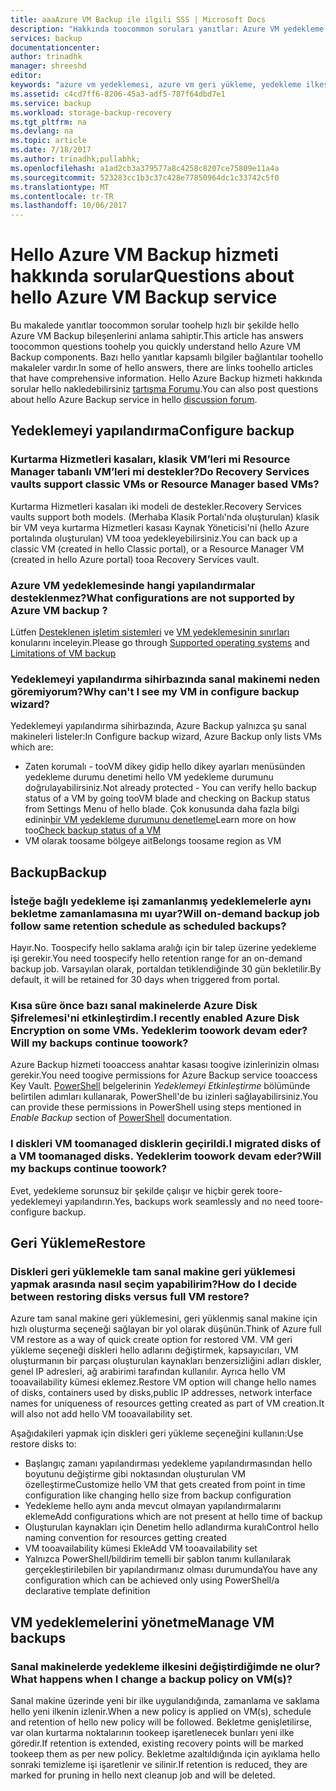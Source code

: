 ```yaml
---
title: aaaAzure VM Backup ile ilgili SSS | Microsoft Docs
description: "Hakkında toocommon soruları yanıtlar: Azure VM yedekleme çalışır, sınırlamalar ve ne olacağını nasıl değişiklikleri toopolicy ortaya çıktığında"
services: backup
documentationcenter: 
author: trinadhk
manager: shreeshd
editor: 
keywords: "azure vm yedeklemesi, azure vm geri yükleme, yedekleme ilkesi"
ms.assetid: c4cd7ff6-8206-45a3-adf5-787f64dbd7e1
ms.service: backup
ms.workload: storage-backup-recovery
ms.tgt_pltfrm: na
ms.devlang: na
ms.topic: article
ms.date: 7/18/2017
ms.author: trinadhk;pullabhk;
ms.openlocfilehash: a1ad2cb3a379577a8c4258c8207ce75809e11a4a
ms.sourcegitcommit: 523283cc1b3c37c428e77850964dc1c33742c5f0
ms.translationtype: MT
ms.contentlocale: tr-TR
ms.lasthandoff: 10/06/2017
---
```

# <a name="questions-about-hello-azure-vm-backup-service"></a><span data-ttu-id="34047-104">Hello Azure VM Backup hizmeti hakkında sorular</span><span class="sxs-lookup"><span data-stu-id="34047-104">Questions about hello Azure VM Backup service</span></span>
<span data-ttu-id="34047-105">Bu makalede yanıtlar toocommon sorular toohelp hızlı bir şekilde hello Azure VM Backup bileşenlerini anlama sahiptir.</span><span class="sxs-lookup"><span data-stu-id="34047-105">This article has answers toocommon questions toohelp you quickly understand hello Azure VM Backup components.</span></span> <span data-ttu-id="34047-106">Bazı hello yanıtlar kapsamlı bilgiler bağlantılar toohello makaleler vardır.</span><span class="sxs-lookup"><span data-stu-id="34047-106">In some of hello answers, there are links toohello articles that have comprehensive information.</span></span> <span data-ttu-id="34047-107">Hello Azure Backup hizmeti hakkında sorular hello nakledebilirsiniz [tartışma Forumu](https://social.msdn.microsoft.com/forums/azure/home?forum=windowsazureonlinebackup).</span><span class="sxs-lookup"><span data-stu-id="34047-107">You can also post questions about hello Azure Backup service in hello [discussion forum](https://social.msdn.microsoft.com/forums/azure/home?forum=windowsazureonlinebackup).</span></span>

## <a name="configure-backup"></a><span data-ttu-id="34047-108">Yedeklemeyi yapılandırma</span><span class="sxs-lookup"><span data-stu-id="34047-108">Configure backup</span></span>
### <a name="do-recovery-services-vaults-support-classic-vms-or-resource-manager-based-vms-br"></a><span data-ttu-id="34047-109">Kurtarma Hizmetleri kasaları, klasik VM’leri mi Resource Manager tabanlı VM’leri mi destekler?</span><span class="sxs-lookup"><span data-stu-id="34047-109">Do Recovery Services vaults support classic VMs or Resource Manager based VMs?</span></span> <br/>
<span data-ttu-id="34047-110">Kurtarma Hizmetleri kasaları iki modeli de destekler.</span><span class="sxs-lookup"><span data-stu-id="34047-110">Recovery Services vaults support both models.</span></span>  <span data-ttu-id="34047-111">(Merhaba Klasik Portalı'nda oluşturulan) klasik bir VM veya kurtarma Hizmetleri kasası Kaynak Yöneticisi'ni (hello Azure portalında oluşturulan) VM tooa yedekleyebilirsiniz.</span><span class="sxs-lookup"><span data-stu-id="34047-111">You can back up a classic VM (created in hello Classic portal), or a Resource Manager VM (created in hello Azure portal) tooa Recovery Services vault.</span></span>

### <a name="what-configurations-are-not-supported-by-azure-vm-backup-"></a><span data-ttu-id="34047-112">Azure VM yedeklemesinde hangi yapılandırmalar desteklenmez?</span><span class="sxs-lookup"><span data-stu-id="34047-112">What configurations are not supported by Azure VM backup ?</span></span>
<span data-ttu-id="34047-113">Lütfen [Desteklenen işletim sistemleri](backup-azure-arm-vms-prepare.md#supported-operating-system-for-backup) ve [VM yedeklemesinin sınırları](backup-azure-arm-vms-prepare.md#limitations-when-backing-up-and-restoring-a-vm) konularını inceleyin.</span><span class="sxs-lookup"><span data-stu-id="34047-113">Please go through [Supported operating systems](backup-azure-arm-vms-prepare.md#supported-operating-system-for-backup) and [Limitations of VM backup](backup-azure-arm-vms-prepare.md#limitations-when-backing-up-and-restoring-a-vm)</span></span>

### <a name="why-cant-i-see-my-vm-in-configure-backup-wizard"></a><span data-ttu-id="34047-114">Yedeklemeyi yapılandırma sihirbazında sanal makinemi neden göremiyorum?</span><span class="sxs-lookup"><span data-stu-id="34047-114">Why can't I see my VM in configure backup wizard?</span></span>
<span data-ttu-id="34047-115">Yedeklemeyi yapılandırma sihirbazında, Azure Backup yalnızca şu sanal makineleri listeler:</span><span class="sxs-lookup"><span data-stu-id="34047-115">In Configure backup wizard, Azure Backup only lists VMs which are:</span></span>
* <span data-ttu-id="34047-116">Zaten korumalı - tooVM dikey gidip hello dikey ayarları menüsünden yedekleme durumu denetimi hello VM yedekleme durumunu doğrulayabilirsiniz.</span><span class="sxs-lookup"><span data-stu-id="34047-116">Not already protected - You can verify hello backup status of a VM by going tooVM blade and checking on Backup status from Settings Menu of hello blade.</span></span> <span data-ttu-id="34047-117">Çok konusunda daha fazla bilgi edinin[bir VM yedekleme durumunu denetleme](backup-azure-vms-first-look-arm.md#configure-the-backup-job-from-the-vm-management-blade)</span><span class="sxs-lookup"><span data-stu-id="34047-117">Learn more on how too[Check backup status of a VM](backup-azure-vms-first-look-arm.md#configure-the-backup-job-from-the-vm-management-blade)</span></span>
* <span data-ttu-id="34047-118">VM olarak toosame bölgeye ait</span><span class="sxs-lookup"><span data-stu-id="34047-118">Belongs toosame region as VM</span></span>

## <a name="backup"></a><span data-ttu-id="34047-119">Backup</span><span class="sxs-lookup"><span data-stu-id="34047-119">Backup</span></span>
### <a name="will-on-demand-backup-job-follow-same-retention-schedule-as-scheduled-backups"></a><span data-ttu-id="34047-120">İsteğe bağlı yedekleme işi zamanlanmış yedeklemelerle aynı bekletme zamanlamasına mı uyar?</span><span class="sxs-lookup"><span data-stu-id="34047-120">Will on-demand backup job follow same retention schedule as scheduled backups?</span></span>
<span data-ttu-id="34047-121">Hayır.</span><span class="sxs-lookup"><span data-stu-id="34047-121">No.</span></span> <span data-ttu-id="34047-122">Toospecify hello saklama aralığı için bir talep üzerine yedekleme işi gerekir.</span><span class="sxs-lookup"><span data-stu-id="34047-122">You need toospecify hello retention range for an on-demand backup job.</span></span> <span data-ttu-id="34047-123">Varsayılan olarak, portaldan tetiklendiğinde 30 gün bekletilir.</span><span class="sxs-lookup"><span data-stu-id="34047-123">By default, it will be retained for 30 days when triggered from portal.</span></span> 

### <a name="i-recently-enabled-azure-disk-encryption-on-some-vms-will-my-backups-continue-toowork"></a><span data-ttu-id="34047-124">Kısa süre önce bazı sanal makinelerde Azure Disk Şifrelemesi'ni etkinleştirdim.</span><span class="sxs-lookup"><span data-stu-id="34047-124">I recently enabled Azure Disk Encryption on some VMs.</span></span> <span data-ttu-id="34047-125">Yedeklerim toowork devam eder?</span><span class="sxs-lookup"><span data-stu-id="34047-125">Will my backups continue toowork?</span></span>
<span data-ttu-id="34047-126">Azure Backup hizmeti tooaccess anahtar kasası toogive izinlerinizin olması gerekir.</span><span class="sxs-lookup"><span data-stu-id="34047-126">You need toogive permissions for Azure Backup service tooaccess Key Vault.</span></span> <span data-ttu-id="34047-127">[PowerShell](backup-azure-vms-automation.md) belgelerinin *Yedeklemeyi Etkinleştirme* bölümünde belirtilen adımları kullanarak, PowerShell'de bu izinleri sağlayabilirsiniz.</span><span class="sxs-lookup"><span data-stu-id="34047-127">You can provide these permissions in PowerShell using steps mentioned in *Enable Backup* section of [PowerShell](backup-azure-vms-automation.md) documentation.</span></span>

### <a name="i-migrated-disks-of-a-vm-toomanaged-disks-will-my-backups-continue-toowork"></a><span data-ttu-id="34047-128">I diskleri VM toomanaged disklerin geçirildi.</span><span class="sxs-lookup"><span data-stu-id="34047-128">I migrated disks of a VM toomanaged disks.</span></span> <span data-ttu-id="34047-129">Yedeklerim toowork devam eder?</span><span class="sxs-lookup"><span data-stu-id="34047-129">Will my backups continue toowork?</span></span>
<span data-ttu-id="34047-130">Evet, yedekleme sorunsuz bir şekilde çalışır ve hiçbir gerek toore-yedeklemeyi yapılandırın.</span><span class="sxs-lookup"><span data-stu-id="34047-130">Yes, backups work seamlessly and no need toore-configure backup.</span></span> 

## <a name="restore"></a><span data-ttu-id="34047-131">Geri Yükleme</span><span class="sxs-lookup"><span data-stu-id="34047-131">Restore</span></span>
### <a name="how-do-i-decide-between-restoring-disks-versus-full-vm-restore"></a><span data-ttu-id="34047-132">Diskleri geri yüklemekle tam sanal makine geri yüklemesi yapmak arasında nasıl seçim yapabilirim?</span><span class="sxs-lookup"><span data-stu-id="34047-132">How do I decide between restoring disks versus full VM restore?</span></span>
<span data-ttu-id="34047-133">Azure tam sanal makine geri yüklemesini, geri yüklenmiş sanal makine için hızlı oluşturma seçeneği sağlayan bir yol olarak düşünün.</span><span class="sxs-lookup"><span data-stu-id="34047-133">Think of Azure full VM restore as a way of quick create option for restored VM.</span></span> <span data-ttu-id="34047-134">VM geri yükleme seçeneği diskleri hello adlarını değiştirmek, kapsayıcıları, VM oluşturmanın bir parçası oluşturulan kaynakları benzersizliğini adları diskler, genel IP adresleri, ağ arabirimi tarafından kullanılır. Ayrıca hello VM tooavailability kümesi eklemez.</span><span class="sxs-lookup"><span data-stu-id="34047-134">Restore VM option will change hello names of disks, containers used by disks,public IP addresses, network interface names for uniqueness of resources getting created as part of VM creation.It will also not add hello VM tooavailability set.</span></span> 

<span data-ttu-id="34047-135">Aşağıdakileri yapmak için diskleri geri yükleme seçeneğini kullanın:</span><span class="sxs-lookup"><span data-stu-id="34047-135">Use restore disks to:</span></span>
* <span data-ttu-id="34047-136">Başlangıç zamanı yapılandırması yedekleme yapılandırmasından hello boyutunu değiştirme gibi noktasından oluşturulan VM özelleştirme</span><span class="sxs-lookup"><span data-stu-id="34047-136">Customize hello VM that gets created from point in time configuration like changing hello size from backup configuration</span></span>
* <span data-ttu-id="34047-137">Yedekleme hello aynı anda mevcut olmayan yapılandırmalarını ekleme</span><span class="sxs-lookup"><span data-stu-id="34047-137">Add configurations which are not present at hello time of backup</span></span> 
* <span data-ttu-id="34047-138">Oluşturulan kaynakları için Denetim hello adlandırma kuralı</span><span class="sxs-lookup"><span data-stu-id="34047-138">Control hello naming convention for resources getting created</span></span>
* <span data-ttu-id="34047-139">VM tooavailability kümesi Ekle</span><span class="sxs-lookup"><span data-stu-id="34047-139">Add VM tooavailability set</span></span>
* <span data-ttu-id="34047-140">Yalnızca PowerShell/bildirim temelli bir şablon tanımı kullanılarak gerçekleştirilebilen bir yapılandırmanız olması durumunda</span><span class="sxs-lookup"><span data-stu-id="34047-140">You have any configuration which can be achieved only using PowerShell/a declarative template definition</span></span>

## <a name="manage-vm-backups"></a><span data-ttu-id="34047-141">VM yedeklemelerini yönetme</span><span class="sxs-lookup"><span data-stu-id="34047-141">Manage VM backups</span></span>
### <a name="what-happens-when-i-change-a-backup-policy-on-vms"></a><span data-ttu-id="34047-142">Sanal makinelerde yedekleme ilkesini değiştirdiğimde ne olur?</span><span class="sxs-lookup"><span data-stu-id="34047-142">What happens when I change a backup policy on VM(s)?</span></span>
<span data-ttu-id="34047-143">Sanal makine üzerinde yeni bir ilke uygulandığında, zamanlama ve saklama hello yeni ilkenin izlenir.</span><span class="sxs-lookup"><span data-stu-id="34047-143">When a new policy is applied on VM(s), schedule and retention of hello new policy will be followed.</span></span> <span data-ttu-id="34047-144">Bekletme genişletilirse, var olan kurtarma noktalarının tookeep işaretlenecek bunları yeni ilke göredir.</span><span class="sxs-lookup"><span data-stu-id="34047-144">If retention is extended, existing recovery points will be marked tookeep them as per new policy.</span></span> <span data-ttu-id="34047-145">Bekletme azaltıldığında için ayıklama hello sonraki temizleme işi işaretlenir ve silinir.</span><span class="sxs-lookup"><span data-stu-id="34047-145">If retention is reduced, they are marked for pruning in hello next cleanup job and will be deleted.</span></span> 
